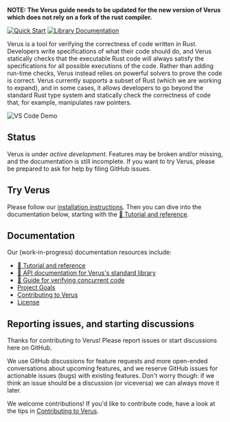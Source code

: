 **NOTE: The Verus guide needs to be updated for the new version of Verus which does not rely on a fork of the rust compiler.**

[![Quick Start](https://img.shields.io/badge/tutorial-quick%20start-informational)](https://verus-lang.github.io/verus/guide/getting_started.html) [![Library Documentation](https://img.shields.io/badge/docs-vstd-informational)](https://verus-lang.github.io/verus/verusdoc/vstd/)

Verus is a tool for verifying the correctness of code written in Rust.
Developers write specifications of what their code should do,
and Verus statically checks that the executable Rust code will always 
satisfy the specifications for all possible executions of the code.
Rather than adding run-time checks, Verus instead relies on powerful solvers to
prove the code is correct.  Verus currently supports a subset of Rust (which we
are working to expand), and in some cases, it allows developers to go beyond
the standard Rust type system and statically check the correctness of code
that, for example, manipulates raw pointers.  

![VS Code Demo](source/docs/verus-demo.png)

## Status

Verus is under *active development*. Features may be broken and/or missing, and
the documentation is still incomplete. If you want to try Verus, please be
prepared to ask for help by filing GitHub issues.

## Try Verus

Please follow our [installation instructions](INSTALL.md).
Then you can dive into the documentation below, starting
with the [📖 Tutorial and reference](https://verus-lang.github.io/verus/guide/).

## Documentation
Our (work-in-progress) documentation resources include:
 * [📖 Tutorial and reference](https://verus-lang.github.io/verus/guide/)
 * [📖 API documentation for Verus's standard library](https://verus-lang.github.io/verus/verusdoc/vstd/)
 * [📖 Guide for verifying concurrent code](https://verus-lang.github.io/verus/state_machines/)
 * [Project Goals](../../wiki/Goals)
 * [Contributing to Verus](CONTRIBUTING.md)
 * [License](LICENSE)

## Reporting issues, and starting discussions

Thanks for contributing to Verus! Please report issues or start discussions here on GitHub.

We use GitHub discussions for feature requests and more open-ended conversations about
upcoming features, and we reserve GitHub issues for actionable issues (bugs) with
existing features. Don't worry though: if we think an issue should be a discussion (or
viceversa) we can always move it later.

We welcome contributions! If you'd like to contribute code, have a look at the tips in
[Contributing to Verus](CONTRIBUTING.md).
